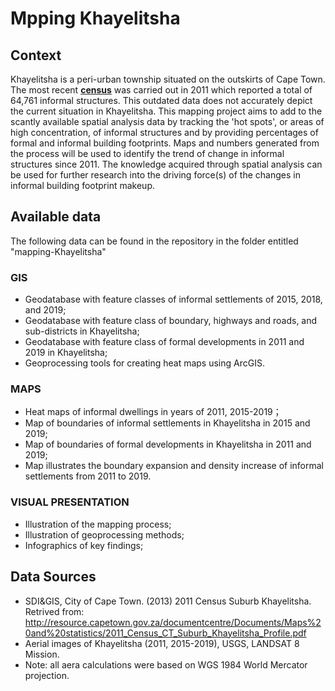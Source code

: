 # Mpping Khayelitsha

## Context

Khayelitsha is a peri-urban township situated on the outskirts of Cape Town. The most recent [**census**](http://resource.capetown.gov.za/documentcentre/Documents/Maps%20and%20statistics/2011_Census_CT_Suburb_Khayelitsha_Profile.pdf) was carried out in 2011 which reported a total of 64,761‬ informal structures. This outdated data does not accurately depict the current situation in Khayelitsha. This mapping project aims to add to the scantly available spatial analysis data by tracking the 'hot spots', or areas of high concentration, of informal structures and by providing percentages of formal and informal building footprints. Maps and numbers generated from the process will be used to identify the trend of change in informal structures since 2011. The knowledge acquired through spatial analysis can be used for further research into the driving force(s) of the changes in informal building footprint makeup. 

## Available data

The following data can be found in the repository in the folder entitled "mapping-Khayelitsha"

### **GIS**
* Geodatabase with feature classes of informal settlements of 2015, 2018, and 2019;
* Geodatabase with feature class of boundary, highways and roads, and sub-districts in Khayelitsha;
* Geodatabase with feature class of formal developments in 2011 and 2019 in Khayelitsha;
* Geoprocessing tools for creating heat maps using ArcGIS.

### **MAPS**
* Heat maps of informal dwellings in years of 2011, 2015-2019；
* Map of boundaries of informal settlements in Khayelitsha in 2015 and 2019;
* Map of boundaries of formal developments in Khayelitsha in 2011 and 2019;
* Map illustrates the boundary expansion and density increase of informal settlements from 2011 to 2019.

### **VISUAL PRESENTATION**
* Illustration of the mapping process;
* Illustration of geoprocessing methods;
* Infographics of key findings;

## Data Sources
* SDI&GIS, City of Cape Town. (2013) 2011 Census Suburb Khayelitsha. Retrived from: http://resource.capetown.gov.za/documentcentre/Documents/Maps%20and%20statistics/2011_Census_CT_Suburb_Khayelitsha_Profile.pdf
* Aerial images of Khayelitsha (2011, 2015-2019), USGS, LANDSAT 8 Mission.
* Note: all aera calculations were based on WGS 1984 World Mercator projection. 
